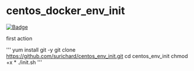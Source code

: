 # centos_docker_env_init

[![Badge](https://img.shields.io/badge/Tested-CentOS_7.9-green)](https://github.com/surichard/centos_env_init)


first action

'''
yum install git -y
git clone https://github.com/surichard/centos_env_init.git
cd centos_env_init
chmod +x *
./init.sh
'''
